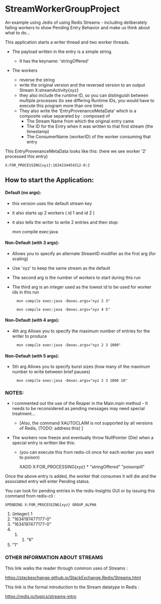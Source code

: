 # StreamWorkerGroupProject
An example using Jedis of using Redis Streams - 
including deliberately failing workers to show Pending Entry Behavior 
and make us think about what to do...

This application starts a writer thread and two worker threads.

* The payload written in the entry is a simple string. 
  * It has the keyname: 'stringOffered'

* The workers 
    * reverse the string
    * write the original version and the reversed version to an output Stream X:streamActivity{xyz}
    * they also include the runtime ID, so you can distinguish between multiple processes (to see differing Runtime IDs, you would have to execute this program more than one time) 
    * They also write the 'EntryProvenanceMetaData' which is a composite value separated by : composed of
        * The Stream Name from which the original entry came
        * The ID for the Entry when it was written to that first stream (the timestamp)
        * The ConsumerName (workerID) of the worker consuming that entry 
          
This EntryProvenanceMetaData looks like this: (here we see worker '2' processed this entry)  
          
    X:FOR_PROCESSING{xyz}:1634234454312-0:2


## How to start the Application:

#### Default (no args):
* this version uses the default stream key
* it also starts up 2 workers  ( id 1 and id 2 )
* it also tells the writer to write 2 entries and then stop:

  

    mvn compile exec:java


#### Non-Default (with 3 args):
* Allows you to specify an alternate StreamID modifier as the first arg (for scaling)
* Use 'xyz' to keep the same stream as the default
* The second arg is the number of workers to start during this run
* The third arg is an integer used as the lowest id to be used for worker ids in this run 

  

        mvn compile exec:java -Dexec.args="xyz 2 3"

        mvn compile exec:java -Dexec.args="xyz 4 5"


#### Non-Default (with 4 args):
* 4th arg Allows you to specify the maximum number of entries for the writer to produce



        mvn compile exec:java -Dexec.args="xyz 2 3 1000"

#### Non-Default (with 5 args):
* 5th arg Allows you to specify burst sizes (how many of the maximum number to write between brief pauses)



        mvn compile exec:java -Dexec.args="xyz 2 3 1000 10"


### NOTES:
* I commented out the use of the Reaper in the Main.main method - It needs to be reconsidered as pending messages may need special treatment...
  * [Also, the command XAUTOCLAIM is not supported by all versions of Redis, (TODO: address this) ]

* The workers now freeze and eventually throw NullPointer (Die) when a special entry is written like this:
  *  (you can execute this from redis-cli once for each worker you want to poison)




        XADD X:FOR_PROCESSING{xyz} * "stringOffered" "poisonpill"



Once the above entry is added, the worker that consumes it will die and the associated entry will enter Pending status.

You can look for pending entries in the redis-Insights GUI or by issuing this command from redis-cli :

    XPENDING X:FOR_PROCESSING{xyz} GROUP_ALPHA
1) (integer) 1
2) "1634197477177-0"
3) "1634197477177-0"
4) 1) 1) "6"
2) "1"


### OTHER INFORMATION ABOUT STREAMS
This link walks the reader through common uses of Streams :

https://stackexchange.github.io/StackExchange.Redis/Streams.html

This link is the formal introduction to the Stream datatype in Redis :

https://redis.io/topics/streams-intro



 

 
